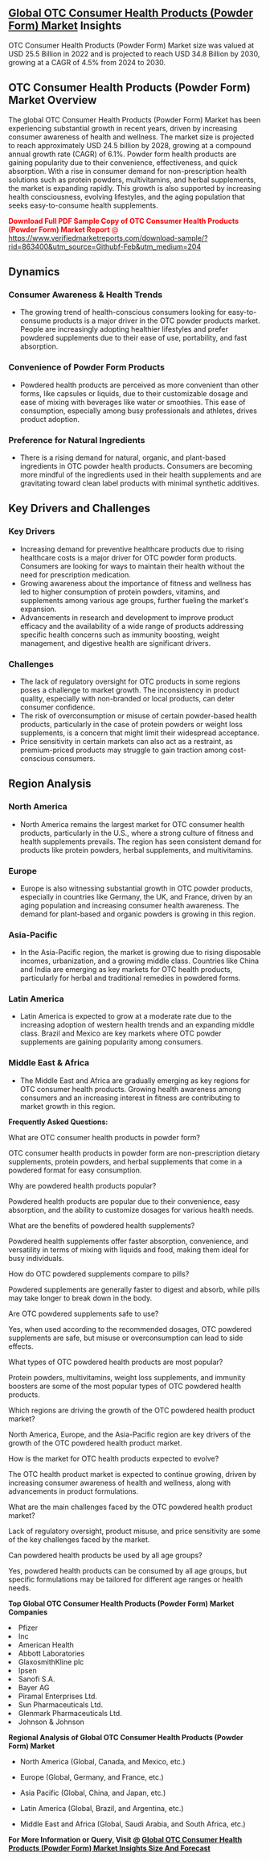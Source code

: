 <h2><a href="https://www.verifiedmarketreports.com/download-sample/?rid=863400&amp;utm_source=Githubf&amp;utm_medium=204" target="_blank">Global OTC Consumer Health Products (Powder Form) Market</a> Insights</h2><p>OTC Consumer Health Products (Powder Form) Market size was valued at USD 25.5 Billion in 2022 and is projected to reach USD 34.8 Billion by 2030, growing at a CAGR of 4.5% from 2024 to 2030.</p><p> <h2>OTC Consumer Health Products (Powder Form) Market Overview</h2> <p>The global OTC Consumer Health Products (Powder Form) Market has been experiencing substantial growth in recent years, driven by increasing consumer awareness of health and wellness. The market size is projected to reach approximately USD 24.5 billion by 2028, growing at a compound annual growth rate (CAGR) of 6.1%. Powder form health products are gaining popularity due to their convenience, effectiveness, and quick absorption. With a rise in consumer demand for non-prescription health solutions such as protein powders, multivitamins, and herbal supplements, the market is expanding rapidly. This growth is also supported by increasing health consciousness, evolving lifestyles, and the aging population that seeks easy-to-consume health supplements. <p><span class=""><span style="color: #ff0000;"><strong>Download Full PDF Sample Copy of OTC Consumer Health Products (Powder Form) Market Report</strong> @ </span><a href="https://www.verifiedmarketreports.com/download-sample/?rid=863400&amp;utm_source=Githubf-Feb&amp;utm_medium=204" target="_blank">https://www.verifiedmarketreports.com/download-sample/?rid=863400&amp;utm_source=Githubf-Feb&amp;utm_medium=204</a></span></p></p> <h2>Dynamics</h2> <h3>Consumer Awareness & Health Trends</h3> <ul> <li>The growing trend of health-conscious consumers looking for easy-to-consume products is a major driver in the OTC powder products market. People are increasingly adopting healthier lifestyles and prefer powdered supplements due to their ease of use, portability, and fast absorption.</li> </ul> <h3>Convenience of Powder Form Products</h3> <ul> <li>Powdered health products are perceived as more convenient than other forms, like capsules or liquids, due to their customizable dosage and ease of mixing with beverages like water or smoothies. This ease of consumption, especially among busy professionals and athletes, drives product adoption.</li> </ul> <h3>Preference for Natural Ingredients</h3> <ul> <li>There is a rising demand for natural, organic, and plant-based ingredients in OTC powder health products. Consumers are becoming more mindful of the ingredients used in their health supplements and are gravitating toward clean label products with minimal synthetic additives.</li> </ul> <h2>Key Drivers and Challenges</h2> <h3>Key Drivers</h3> <ul> <li>Increasing demand for preventive healthcare products due to rising healthcare costs is a major driver for OTC powder form products. Consumers are looking for ways to maintain their health without the need for prescription medication.</li> <li>Growing awareness about the importance of fitness and wellness has led to higher consumption of protein powders, vitamins, and supplements among various age groups, further fueling the market's expansion.</li> <li>Advancements in research and development to improve product efficacy and the availability of a wide range of products addressing specific health concerns such as immunity boosting, weight management, and digestive health are significant drivers.</li> </ul> <h3>Challenges</h3> <ul> <li>The lack of regulatory oversight for OTC products in some regions poses a challenge to market growth. The inconsistency in product quality, especially with non-branded or local products, can deter consumer confidence.</li> <li>The risk of overconsumption or misuse of certain powder-based health products, particularly in the case of protein powders or weight loss supplements, is a concern that might limit their widespread acceptance.</li> <li>Price sensitivity in certain markets can also act as a restraint, as premium-priced products may struggle to gain traction among cost-conscious consumers.</li> </ul> <h2>Region Analysis</h2> <h3>North America</h3> <ul> <li>North America remains the largest market for OTC consumer health products, particularly in the U.S., where a strong culture of fitness and health supplements prevails. The region has seen consistent demand for products like protein powders, herbal supplements, and multivitamins.</li> </ul> <h3>Europe</h3> <ul> <li>Europe is also witnessing substantial growth in OTC powder products, especially in countries like Germany, the UK, and France, driven by an aging population and increasing consumer health awareness. The demand for plant-based and organic powders is growing in this region.</li> </ul> <h3>Asia-Pacific</h3> <ul> <li>In the Asia-Pacific region, the market is growing due to rising disposable incomes, urbanization, and a growing middle class. Countries like China and India are emerging as key markets for OTC health products, particularly for herbal and traditional remedies in powdered forms.</li> </ul> <h3>Latin America</h3> <ul> <li>Latin America is expected to grow at a moderate rate due to the increasing adoption of western health trends and an expanding middle class. Brazil and Mexico are key markets where OTC powder supplements are gaining popularity among consumers.</li> </ul> <h3>Middle East & Africa</h3> <ul> <li>The Middle East and Africa are gradually emerging as key regions for OTC consumer health products. Growing health awareness among consumers and an increasing interest in fitness are contributing to market growth in this region.</li> </ul> <p><strong>Frequently Asked Questions:</strong></p> <p>What are OTC consumer health products in powder form?</p> <p>OTC consumer health products in powder form are non-prescription dietary supplements, protein powders, and herbal supplements that come in a powdered format for easy consumption.</p> <p>Why are powdered health products popular?</p> <p>Powdered health products are popular due to their convenience, easy absorption, and the ability to customize dosages for various health needs.</p> <p>What are the benefits of powdered health supplements?</p> <p>Powdered health supplements offer faster absorption, convenience, and versatility in terms of mixing with liquids and food, making them ideal for busy individuals.</p> <p>How do OTC powdered supplements compare to pills?</p> <p>Powdered supplements are generally faster to digest and absorb, while pills may take longer to break down in the body.</p> <p>Are OTC powdered supplements safe to use?</p> <p>Yes, when used according to the recommended dosages, OTC powdered supplements are safe, but misuse or overconsumption can lead to side effects.</p> <p>What types of OTC powdered health products are most popular?</p> <p>Protein powders, multivitamins, weight loss supplements, and immunity boosters are some of the most popular types of OTC powdered health products.</p> <p>Which regions are driving the growth of the OTC powdered health product market?</p> <p>North America, Europe, and the Asia-Pacific region are key drivers of the growth of the OTC powdered health product market.</p> <p>How is the market for OTC health products expected to evolve?</p> <p>The OTC health product market is expected to continue growing, driven by increasing consumer awareness of health and wellness, along with advancements in product formulations.</p> <p>What are the main challenges faced by the OTC powdered health product market?</p> <p>Lack of regulatory oversight, product misuse, and price sensitivity are some of the key challenges faced by the market.</p> <p>Can powdered health products be used by all age groups?</p> <p>Yes, powdered health products can be consumed by all age groups, but specific formulations may be tailored for different age ranges or health needs.</p> </p><p><strong>Top Global OTC Consumer Health Products (Powder Form) Market Companies</strong></p><div data-test-id=""><p><li>Pfizer</li><li> Inc</li><li> American Health</li><li> Abbott Laboratories</li><li> GlaxosmithKline plc</li><li> Ipsen</li><li> Sanofi S.A.</li><li> Bayer AG</li><li> Piramal Enterprises Ltd.</li><li> Sun Pharmaceuticals Ltd.</li><li> Glenmark Pharmaceuticals Ltd.</li><li> Johnson & Johnson</li></p><div><strong>Regional Analysis of&nbsp;Global OTC Consumer Health Products (Powder Form) Market</strong></div><ul><li dir="ltr"><p dir="ltr">North America&nbsp;(Global, Canada, and Mexico, etc.)</p></li><li dir="ltr"><p dir="ltr">Europe (Global, Germany, and France, etc.)</p></li><li dir="ltr"><p dir="ltr">Asia Pacific&nbsp;(Global, China, and Japan, etc.)</p></li><li dir="ltr"><p dir="ltr">Latin America&nbsp;(Global, Brazil, and Argentina, etc.)</p></li><li dir="ltr">Middle East and Africa&nbsp;(Global, Saudi Arabia, and South Africa, etc.)</li></ul><p><strong>For More Information or Query, Visit @&nbsp;</strong><strong><a href="https://www.verifiedmarketreports.com/product/otc-consumer-health-products-powder-form-market/?utm_source=Githubf&amp;utm_medium=204" target="_blank">Global OTC Consumer Health Products (Powder Form) Market Insights Size And Forecast</a></strong></p></div>
